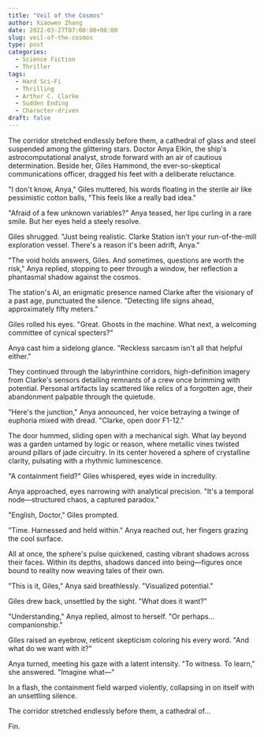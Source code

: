 ```yaml
---
title: "Veil of the Cosmos"
author: Xiaowen Zhang
date: 2022-03-27T07:00:00+08:00
slug: veil-of-the-cosmos
type: post
categories:
  - Science Fiction
  - Thriller
tags:
  - Hard Sci-Fi
  - Thrilling
  - Arthur C. Clarke
  - Sudden Ending
  - Character-driven
draft: false
---
```


The corridor stretched endlessly before them, a cathedral of glass and steel suspended among the glittering stars. Doctor Anya Elkin, the ship's astrocomputational analyst, strode forward with an air of cautious determination. Beside her, Giles Hammond, the ever-so-skeptical communications officer, dragged his feet with a deliberate reluctance.

"I don't know, Anya," Giles muttered, his words floating in the sterile air like pessimistic cotton balls, "This feels like a really bad idea."

"Afraid of a few unknown variables?" Anya teased, her lips curling in a rare smile. But her eyes held a steely resolve.

Giles shrugged. "Just being realistic. Clarke Station isn’t your run-of-the-mill exploration vessel. There's a reason it's been adrift, Anya."

"The void holds answers, Giles. And sometimes, questions are worth the risk," Anya replied, stopping to peer through a window, her reflection a phantasmal shadow against the cosmos.

The station's AI, an enigmatic presence named Clarke after the visionary of a past age, punctuated the silence. "Detecting life signs ahead, approximately fifty meters."

Giles rolled his eyes. "Great. Ghosts in the machine. What next, a welcoming committee of cynical specters?"

Anya cast him a sidelong glance. "Reckless sarcasm isn't all that helpful either."

They continued through the labyrinthine corridors, high-definition imagery from Clarke's sensors detailing remnants of a crew once brimming with potential. Personal artifacts lay scattered like relics of a forgotten age, their abandonment palpable through the quietude.

"Here's the junction," Anya announced, her voice betraying a twinge of euphoria mixed with dread. "Clarke, open door F1-12."

The door hummed, sliding open with a mechanical sigh. What lay beyond was a garden untamed by logic or reason, where metallic vines twisted around pillars of jade circuitry. In its center hovered a sphere of crystalline clarity, pulsating with a rhythmic luminescence.

"A containment field?" Giles whispered, eyes wide in incredulity.

Anya approached, eyes narrowing with analytical precision. "It's a temporal node—structured chaos, a captured paradox."

"English, Doctor," Giles prompted.

"Time. Harnessed and held within." Anya reached out, her fingers grazing the cool surface.

All at once, the sphere's pulse quickened, casting vibrant shadows across their faces. Within its depths, shadows danced into being—figures once bound to reality now weaving tales of their own.

"This is it, Giles," Anya said breathlessly. "Visualized potential."

Giles drew back, unsettled by the sight. "What does it want?"

"Understanding," Anya replied, almost to herself. "Or perhaps... companionship."

Giles raised an eyebrow, reticent skepticism coloring his every word. "And what do we want with it?"

Anya turned, meeting his gaze with a latent intensity. "To witness. To learn," she answered. "Imagine what—"

In a flash, the containment field warped violently, collapsing in on itself with an unsettling silence.

The corridor stretched endlessly before them, a cathedral of...

Fin.